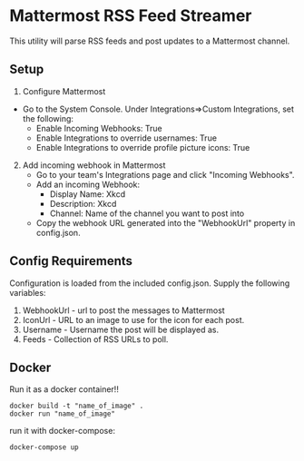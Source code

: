 # Mattermost RSS Feed Streamer
This utility will parse RSS feeds and post updates to a Mattermost channel.

## Setup
1.  Configure Mattermost
  - Go to the System Console.  Under Integrations=>Custom Integrations, set the following:
    - Enable Incoming Webhooks: True
    - Enable Integrations to override usernames: True
    - Enable Integrations to override profile picture icons: True
2.  Add incoming webhook in Mattermost
    - Go to your team's Integrations page and click "Incoming Webhooks".
    - Add an incoming Webhook:
      - Display Name: Xkcd
      - Description: Xkcd
      - Channel: Name of the channel you want to post into
    - Copy the webhook URL generated into the "WebhookUrl" property in config.json.


## Config Requirements
Configuration is loaded from the included config.json.  Supply the following variables:

1.  WebhookUrl - url to post the messages to Mattermost
3.  IconUrl - URL to an image to use for the icon for each post.
4.  Username - Username the post will be displayed as.
4.  Feeds - Collection of RSS URLs to poll.

## Docker
Run it as a docker container!!
```
docker build -t "name_of_image" .
docker run "name_of_image"
```
run it with docker-compose:
```
docker-compose up
```
